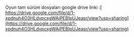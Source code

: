 Oyun tam sürüm dosyaları google drive linki :[ https://drive.google.com/file/d/1-xpdnuh4O3HLdvpcxgWAiPEBIpUJeasr/view?usp=sharing](https://drive.google.com/file/d/1-xpdnuh4O3HLdvpcxgWAiPEBIpUJeasr/view?usp=sharing)
